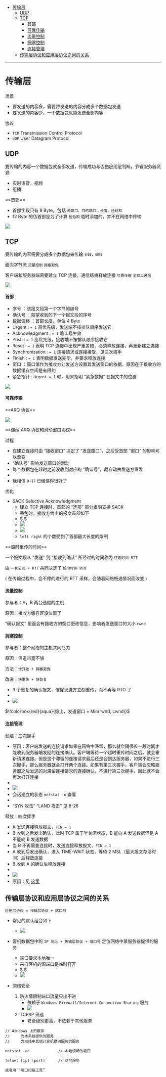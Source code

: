 - [传输层](#传输层)
  - [UDP](#udp)
  - [TCP](#tcp)
      - [首部](#首部)
      - [可靠传输](#可靠传输)
      - [流量控制](#流量控制)
      - [拥塞控制](#拥塞控制)
      - [连接管理](#连接管理)
  - [传输层协议和应用层协议之间的关系](#传输层协议和应用层协议之间的关系)

---

# 传输层

场景

- 要发送的内容多，需要将发送的内容分成多个数据包发送
- 要发送的内容少，一个数据包就能发送全部内容

协议

- `TCP` Transmission Control Protocol
- `UDP` User Datagram Protocol

## UDP

要传输的内容一个数据包就全部发送，传输成功与否由应用层判断，节省服务器资源

- 实时语音，视频
- 组播

==首部==

- 首部字段只有 8 Byte，包括 `源端口、目的端口、长度、检验和`
- 12 Byte 的伪首部是为了计算 `检验和` 临时添加的，并不在网络中传输

![](image/2023-12-21-17-55-57.png)

## TCP

要传输的内容需要分成多个数据包来传输 `分段，编号`

面向字节流 `流量控制` `拥塞避免`

客户端和服务器端需要建立 TCP 连接，通信结束释放连接 `可靠传输` `全双工通信`

![](image/2023-12-22-15-01-15.png)

#### 首部

- 序号 ：该报文段第一个字节的编号
- 确认号 ：期望收到的下一个报文段的序号
- 数据偏移 ：首部长度，单位 4 Byte
- Urgent : `= 1` 高优先级，发送端不按排队顺序发送它
- Acknowledgment : `= 1` 确认号生效
- Push : `= 1` 高优先级，接收端不按排队顺序接收它
- Reset : `= 1` 表明 TCP 连接中出现严重差错，必须释放连接，再重新建立连接
- Synchronization : `= 1` 连接请求或连接接受，见三次握手
- Finish : `= 1` 表明数据发送完毕，并要求释放连接
- 窗口 ：窗口值作为接收方让发送方设置其发送窗口的依据，原因在于接收方的数据缓存空间是有限的
- 紧急指针 : `Urgent = 1` 时，用来指明 “紧急数据” 在报文中的位置

![](image/2023-12-22-14-18-58.png)

#### 可靠传输

==ARQ 协议==

![](image/2023-12-22-16-02-50.png)

==连续 ARQ 协议和滑动窗口协议==

过程

- 在建立连接时由 “接收窗口” 决定了 “发送窗口”，之后受首部 “窗口” 的影响可以改变
- “确认号” 影响发送窗口的滑动
- 每个数据包在超时之前没收到对应的 “确认号”，就自动由发送方重发
- 
- 我相信 `8-17` 已经讲得很好了

优化

- SACK Selective Acknowledgment
  - 建立 TCP 连接时，首部的 “选项” 部分表明支持 SACK
  - 丢包时，接收方给出的报文首部如下
  - $ $
  - ![](image/2023-12-22-16-23-26.png)
  - ![](image/2023-12-22-16-23-53.png)
  - `left right` 的个数受到了首部最大长度的限制

==超时重传的时间==

一个报文段从 “发送” 到 “接收到确认” 所经过的时间称为 `往返时间 RTT`

由 `一套公式 + RTT` 共同决定了 `超时时间 RTO`

( 在传输过程中，会不停的进行的 RTT 采样，会随着网络畅通情况而改变 )

#### 流量控制

参与者：A，B 两台通信的主机

原因：接收方缓存区没位置了

“确认报文” 里面会有接收方的窗口更改信息，影响者发送窗口的大小 `rwnd`

#### 拥塞控制

参与者：整个网络的主机共同尽力

原因：信道带宽不够

方法：`慢开始 + 拥塞避免`

改进：`快重传 + 快恢复`

- 3 个重复的确认报文，催促发送方立刻重传，而不再等 RTO 了
- 
- ![](image/2023-12-23-16-10-34.png)

$\fcolorbox{red}{aqua}{综上，发送窗口 = Min(rwnd, cwnd)}$

#### 连接管理

创建：三次握手

- 原因：客户端发送的连接请求如果在网络中滞留，那么就会隔很长一段时间才能收到服务器端发回的连接确认。客户端等待一个超时重传时间之后，就会重新请求连接。但是这个滞留的连接请求最后还是会到达服务器，如果不进行三次握手，那么服务器就会打开两个连接。如果有第三次握手，客户端会忽略服务器之后发送的对滞留连接请求的连接确认，不进行第三次握手，因此就不会再次打开连接
- 
- ![](image/2023-12-23-16-33-07.png)
- 会话建立的状态 `netstat -n` 查看
- 
- “SYN 攻击” “LAND 攻击” 见 8-26

释放：四次挥手

- A 发送连接释放报文，`FIN = 1`
- B 收到之后发出确认，此时 TCP 属于半关闭状态，B 能向 A 发送数据但是 A 不能向 B 发送数据
- 当 B 不再需要连接时，发送连接释放报文，`FIN = 1`
- A 收到后发出确认，进入 TIME-WAIT 状态，等待 2 MSL（最大报文存活时间）后释放连接
- B 收到 A 的确认后释放连接
- 
- ![](image/2023-12-23-16-57-46.png)
- 原因：见 [这里](https://github.com/CyC2018/CS-Notes/blob/master/notes/%E8%AE%A1%E7%AE%97%E6%9C%BA%E7%BD%91%E7%BB%9C%20-%20%E4%BC%A0%E8%BE%93%E5%B1%82.md#tcp-%E7%9A%84%E4%B8%89%E6%AC%A1%E6%8F%A1%E6%89%8B)

## 传输层协议和应用层协议之间的关系

`应用层协议 = 传输层协议 + 端口号`

- 常见的默认组合如下
  - ![](image/2023-12-21-16-15-00.png)

- 客机数据包中的 `IP 地址 + 传输层协议 + 端口号` 定位网络中某服务器提供的服务
  - 端口要求本地唯一
  - 来自客机的源端口是临时打开
  - $ $
  - ![](image/2023-12-21-16-49-15.png)
- 网络安全
  1. 防火墙限制端口流量只出不进
     - 依赖于 `Windows Firewall/Internet Connection Sharing` 服务
     - ![](image/2023-12-21-17-15-14.png)
  2. TCP/IP 筛选
     - 安全级别更高，不依赖于其他服务 

```
// Windows 上的服务
//     为本系统提供的服务
//     为网络中其他计算机提供服务的服务

netstat -an             // 本地侦听的端口

telnet [ip] [port]      // 访问服务

或者用 “端口扫描工具”
```